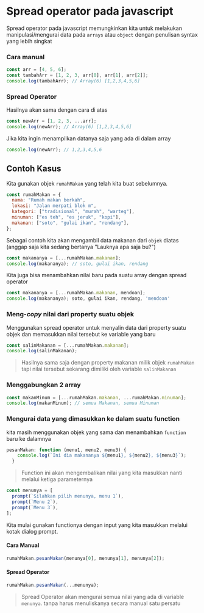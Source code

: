 # Spread operator pada javascript

Spread operator pada javascript memungkinkan kita untuk melakukan manipulasi/mengurai data pada `arrays` atau `object` dengan penulisan syntax yang lebih singkat

### Cara manual

```javascript
const arr = [4, 5, 6];
const tambahArr = [1, 2, 3, arr[0], arr[1], arr[2]];
console.log(tambahArr); // Array(6) [1,2,3,4,5,6]
```

### Spread Operator

Hasilnya akan sama dengan cara di atas

```javascript
const newArr = [1, 2, 3, ...arr];
console.log(newArr); // Array(6) [1,2,3,4,5,6]
```

Jika kita ingin menampilkan datanya saja yang ada di dalam array

```javascript
console.log(newArr); // 1,2,3,4,5,6
```

## Contoh Kasus

Kita gunakan objek `rumahMakan` yang telah kita buat sebelumnya.

```javascript
const rumahMakan = {
  nama: "Rumah makan berkah",
  lokasi: "Jalan merpati blok m",
  kategori: ["tradisional", "murah", "warteg"],
  minuman: ["es teh", "es jeruk", "kopi"],
  makanan: ["soto", "gulai ikan", "rendang"],
};
```

Sebagai contoh kita akan mengambil data makanan dari `objek` diatas (anggap saja kita sedang bertanya "Lauknya apa saja bu?")

```javascript
const makananya = [...rumahMakan.makanan];
console.log(makananya); // soto, gulai ikan, rendang
```

Kita juga bisa menambahkan nilai baru pada suatu array dengan spread operator

```javascript
const makananya = [...rumahMakan.makanan, mendoan];
console.log(makananya); soto, gulai ikan, rendang, 'mendoan'
```

### Meng-_copy_ nilai dari property suatu objek

Menggunakan spread operator untuk menyalin data dari property suatu objek dan memasukkan nilai tersebut ke variable yang baru

```javascript
const salinMakanan = [...rumahMakan.makanan];
console.log(salinMakanan);
```

> Hasilnya sama saja dengan property makanan milik objek `rumahMakan` tapi nilai tersebut sekarang dimiliki oleh variable `salinMakanan`

### Menggabungkan 2 array

```javascript
const makanMinum = [...rumahMakan.makanan, ...rumahMakan.minuman];
console.log(makanMinum); // semua Makanan, semua Minuman
```

### Mengurai data yang dimasukkan ke dalam suatu function

kita masih menggunakan objek yang sama dan menambahkan `function` baru ke dalamnya

```javascript
pesanMakan: function (menu1, menu2, menu3) {
    console.log(`Ini dia makananya ${menu1}, ${menu2}, ${menu3}`);
  }
```

> Function ini akan mengembalikan nilai yang kita masukkan nanti melalui ketiga parameternya

```javascript
const menunya = [
  prompt(`Silahkan pilih menunya, menu 1`),
  prompt(`Menu 2`),
  prompt(`Menu 3`),
];
```

Kita mulai gunakan functionya dengan input yang kita masukkan melalui kotak dialog prompt.

#### Cara Manual

```javascript
rumahMakan.pesanMakan(menunya[0], menunya[1], menunya[2]);
```

#### Spread Operator

```javascript
rumahMakan.pesanMakan(...menunya);
```

> Spread Operator akan mengurai semua nilai yang ada di variable `menunya`. tanpa harus menuliskanya secara manual satu persatu
